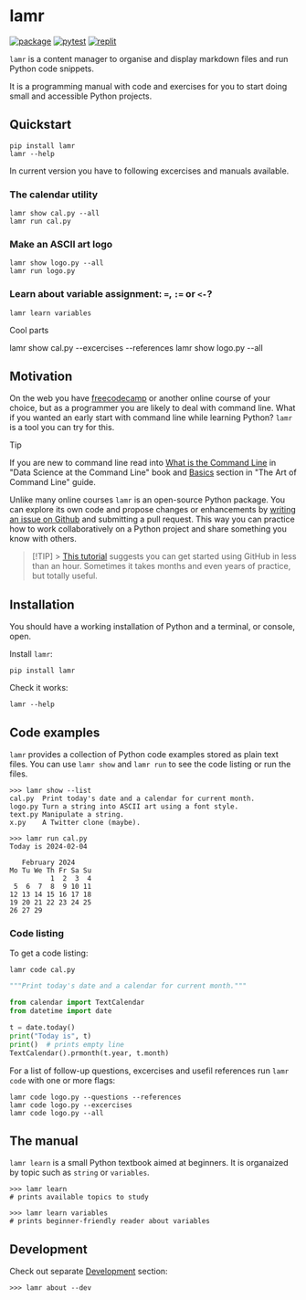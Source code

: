 # lamr

[![package](https://img.shields.io/pypi/v/lamr)](https://pypi.org/project/lamr/)
[![pytest](https://github.com/epogrebnyak/bootcamp/actions/workflows/python-package.yml/badge.svg)](https://github.com/epogrebnyak/bootcamp/actions/workflows/python-package.yml)
[![replit](https://img.shields.io/badge/replit-lamr-blue)](https://replit.com/@epogrebnyak/learnlamr?v=1)

`lamr` is a content manager to organise and display markdown files and run Python code snippets.

It is a programming manual with code and exercises for you to start doing
small and accessible Python projects.

## Quickstart

```console
pip install lamr
lamr --help
```

In current version you have to following excercises and manuals available.

### The calendar utility

```console
lamr show cal.py --all
lamr run cal.py
```

### Make an ASCII art logo

```console
lamr show logo.py --all
lamr run logo.py
```

### Learn about variable assignment: `=`, `:=` or `<-`?

```console
lamr learn variables
```

Cool parts

lamr show cal.py --excercises --references
lamr show logo.py --all

## Motivation

On the web you have [freecodecamp](https://www.freecodecamp.org/)
or another online course of your choice, but as a programmer
you are likely to deal with command line.
What if you wanted an early start with command line while learning Python?
`lamr` is a tool you can try for this.

> [!TIP]
> If you are new to command line read into
> [What is the Command Line][ds] in "Data Science at the Command Line" book
> and [Basics] section in "The Art of Command Line" guide.

[basics]: https://github.com/jlevy/the-art-of-command-line?tab=readme-ov-file#basics
[ds]: https://jeroenjanssens.com/dsatcl/chapter-1-introduction#what-is-the-command-line

Unlike many online courses `lamr` is an open-source Python package.
You can explore its own code and propose changes or enhancements
by [writing an issue on Github](https://github.com/epogrebnyak/bootcamp/issues)
and submitting a pull request.
This way you can practice how to work collaboratively on a Python project
and share something you know with others.

> [!TIP] > [This tutorial][git] suggests you can get started using GitHub in less than an hour.
> Sometimes it takes months and even years of practice, but totally useful.

[git]: https://github.com/skills/introduction-to-github

## Installation

You should have a working installation of Python and a terminal, or console, open.

Install `lamr`:

```console
pip install lamr
```

Check it works:

```console
lamr --help
```

## Code examples

`lamr` provides a collection of Python code examples stored as plain text files.
You can use `lamr show` and `lamr run` to see the code listing or run the files.

```console
>>> lamr show --list
cal.py  Print today's date and a calendar for current month.
logo.py Turn a string into ASCII art using a font style.
text.py Manipulate a string.
x.py    A Twitter clone (maybe).

>>> lamr run cal.py
Today is 2024-02-04

   February 2024
Mo Tu We Th Fr Sa Su
          1  2  3  4
 5  6  7  8  9 10 11
12 13 14 15 16 17 18
19 20 21 22 23 24 25
26 27 29
```

### Code listing

To get a code listing:

```console
lamr code cal.py
```

```python
"""Print today's date and a calendar for current month."""

from calendar import TextCalendar
from datetime import date

t = date.today()
print("Today is", t)
print()  # prints empty line
TextCalendar().prmonth(t.year, t.month)
```

For a list of follow-up questions, excercises and usefil references
run `lamr code` with one or more flags:

```console
lamr code logo.py --questions --references
lamr code logo.py --excercises
lamr code logo.py --all
```

## The manual

`lamr learn` is a small Python textbook aimed at beginners.
It is organaized by topic such as `string` or `variables`.

```console
>>> lamr learn
# prints available topics to study

>>> lamr learn variables
# prints beginner-friendly reader about variables
```

## Development

Check out separate [Development](development.md) section:

```console
>>> lamr about --dev
```
